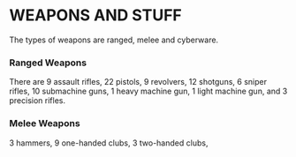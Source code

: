 # WEAPONS AND STUFF
The types of weapons are ranged, melee and cyberware.
### Ranged Weapons
There are 9 assault rifles, 22 pistols, 9 revolvers, 12 shotguns, 6 sniper rifles, 10 submachine guns, 1 heavy machine gun, 1 light machine gun, and 3 precision rifles.
### Melee Weapons
3 hammers, 9 one-handed clubs, 3 two-handed clubs, 
